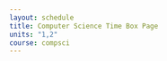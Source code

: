 ```yaml
---
layout: schedule
title: Computer Science Time Box Page
units: "1,2"
course: compsci
---
```


<html>
<head>
    <style>
        body {
            background-image: url('images/webbackground.png');
            background-size: cover;
            overscroll-behavior: none;
        }
    </style>
</head>
</html>